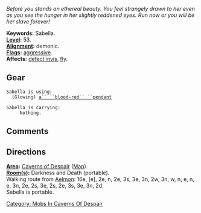 *Before you stands an ethereal beauty. You feel strangely drawn to her
even as you see the hunger in her slightly reddened eyes. Run now or you
will be her slave forever!*

**Keywords:** Sabella.  
**[Level](Level.md "wikilink"):** 53.  
**[Alignment](Alignment.md "wikilink"):** demonic.  
**[Flags](:Category:_Mob_Types.md "wikilink"):**
[aggressive](Aggressive_Mobs.md "wikilink").  
**Affects:** [detect invis](Detect_Invis.md "wikilink"),
[fly](Fly.md "wikilink").  

## Gear

`Sabella is using:`  
<worn around neck>`  (Glowing) `[`a`` ``blood-red`` ``pendant`](Blood-Red_Pendant.md "wikilink")

`Sabella is carrying:`  
`     Nothing.`

## Comments

## Directions

**[Area](:Category:_Areas.md "wikilink"):** [Caverns of
Despair](:Category:_Caverns_Of_Despair.md "wikilink")
([Map](Caverns_Of_Despair_Map.md "wikilink")).  
**[Room(s)](:Category:_Rooms.md "wikilink"):** Darkness and Death
(portable).  
Walking route from [Aelmon](Aelmon.md "wikilink"): 16e, \[e\], 2e, n,
2e, 3s, 3e, 3n, 2w, 3n, w, n, e, n, e, 3n, 2e, 2s, 3e, 2s, 2e, 3s, 3e,
3n, 2d.  
Sabella is portable.  

[Category: Mobs In Caverns Of
Despair](Category:_Mobs_In_Caverns_Of_Despair "wikilink")
